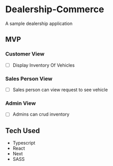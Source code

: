 # Dealership-Commerce

A sample dealership application

## MVP

### Customer View

- [ ] Display Inventory Of Vehicles

### Sales Person View

- [ ] Sales person can view request to see vehicle

### Admin View

- [ ] Admins can crud inventory

## Tech Used

- Typescript
- React
- Next
- SASS
